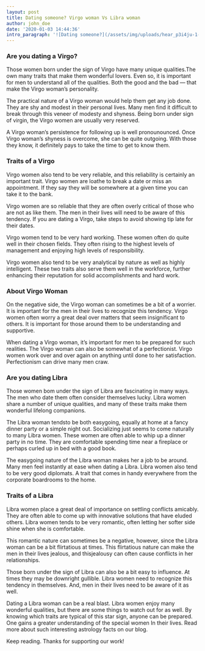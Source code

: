 ```yaml
---
layout: post
title: Dating someone? Virgo woman Vs Libra woman
author: john_doe
date: '2020-01-03 14:44:36'
intro_paragraph: '![Dating someone?](/assets/img/uploads/hear_p3i4ju-1-.jpg)'
---
```

### Are you dating a Virgo?

Those women born under the sign of Virgo have many unique qualities.The own many traits that make them wonderful lovers. Even so, it is important for men to understand all of the qualities. Both the good and the bad — that make the Virgo woman’s personality.

The practical nature of a Virgo woman would help them get any job done. They are shy and modest in their personal lives. Many men find it difficult to break through this veneer of modesty and shyness. Being born under sign of virgin, the Virgo women are usually very reserved.

A Virgo woman’s persistence for following up is well pronounounced. Once Virgo woman’s shyness is overcome, she can be quite outgoing. With those they know, it definitely pays to take the time to get to know them.

### Traits of a Virgo

Virgo women also tend to be very reliable, and this reliability is certainly an important trait. Virgo women are loathe to break a date or miss an appointment. If they say they will be somewhere at a given time you can take it to the bank.

Virgo women are so reliable that they are often overly critical of those who are not as like them. The men in their lives will need to be aware of this tendency. If you are dating a Virgo, take steps to avoid showing tip late for their dates.

Virgo women tend to be very hard working. These women often do quite well in their chosen fields. They often rising to the highest levels of management and enjoying high levels of responsibility.

Virgo women also tend to be very analytical by nature as well as highly intelligent. These two traits also serve them well in the workforce, further enhancing their reputation for solid accomplishments and hard work.

### About Virgo Woman

On the negative side, the Virgo woman can sometimes be a bit of a worrier. It is important for the men in their lives to recognize this tendency. Virgo women often worry a great deal over matters that seem insignificant to others. It is important for those around them to be understanding and supportive.

When dating a Virgo woman, it’s important for men to be prepared for such realities. The Virgo woman can also be somewhat of a perfectionist. Virgo women work over and over again on anything until done to her satisfaction. Perfectionism can drive many men craw.

### Are you dating Libra

Those women bom under the sign of Libra are fascinating in many ways. The men who date them often consider themselves lucky. Libra women share a number of unique qualities, and many of these traits make them wonderful lifelong companions.

The Libra woman tendsto be both easygoing, equally at home at a fancy dinner party or a simple night out. Socializing just seems to come naturally to many Libra women. These women are often able to whip up a dinner party in no time. They are comfortable spending time near a fireplace or perhaps curled up in bed with a good book.

The easygoing nature of the Libra woman makes her a job to be around. Many men feel instantly at ease when dating a Libra. Libra women also tend to be very good diplomats. A trait that comes in handy everywhere from the corporate boardrooms to the home.

### Traits of a Libra

Libra women place a great deal of importance on settling conflicts amicably. They are often able to come up with innovative solutions that have eluded others. Libra women tends to be very romantic, often letting her softer side shine when she is comfortable.

This romantic nature can sometimes be a negative, however, since the Libra woman can be a bit flirtatious at times. This flirtatious nature can make the men in their lives jealous, and thisjealousy can often cause conflicts in her relationships.

Those born under the sign of Libra can also be a bit easy to influence. At times they may be downright gullible. Libra women need to recognize this tendency in themselves. And, men in their lives need to be aware of it as well.

Dating a Libra woman can be a real blast. Libra women enjoy many wonderful qualities, but there are some things to watch out for as well. By knowing which traits are typical of this star sign, anyone can be prepared. One gains a greater understanding of the special women In their lives. Read more about such interesting astrology facts on our blog.

Keep reading. Thanks for supporting our work!
